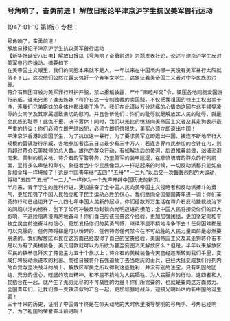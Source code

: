 ### 号角响了，奋勇前进！  解放日报论平津京沪学生抗议美军兽行运动

1947-01-10
第1版()
专栏：

    号角响了，奋勇前进！
    解放日报论平津京沪学生抗议美军兽行运动
    【新华社延安八日电】解放日报以《号角响了奋勇前进》为题发表社论，论述平津京沪学生反对美军兽行的运动。摘要如下：
    在美帝国主义眼里，我们的同胞本来就不是人，一年以来在中国境内哪一天没有美军暴行太阳就落不下山。这次他们公然在露天强奸一个青年女学生，这象征着美帝国主义者对中华民族的污辱。
    蒋介石集团百般为美军罪行辩护开脱，禁止报纸披露，严申“亲睦邦交”令，镇压各地同胞爱国游行示威。谁无兄弟？谁无姊妹？蒋介石这一专制独裁的卖国贼，不仅把我祖国的领土主权出卖干净，连我们兄弟姐妹的身体也都出卖干净了。我们在此谨以万分悲痛的心情向这回在北平横受凌辱的女同学及其家属遥致亲切的慰问。并且告诉他们：你们的耻辱就是解放区人民的耻辱，就是全民族的耻辱！此仇不报，决不罢休！同时，我们以无比的愤怒向美帝国主义者及其走狗表示最严重的抗议：你们必须立即严惩凶犯，必须立即赔偿损失，美军必须立即滚出中国！
    平津京沪香港的爱国学生，为了抗议这一暴行，为了要求美军立即退出中国，接连不断地举行大规模的罢课游行示威，各地参加者迄五日止最少有三十万人，若连各界市民参加的合计在内，则将超过蒋介石美械师的总人数。雄伟的群众行动，有如解冻后的黄河，后浪推着前浪，汹涌澎湃而来。美制的机关枪，蒋介石的军警特务，乃至美军的装甲巡逻，在悲愤填膺的群众的行列前面，显得多么卑怯和渺小。象征着当中华民族像巨人一样站起来的时候，一切反动派都只能如虫豸和尘埃一样垮掉了！这是中国青年继“五四”“五卅”“一二九”以后又一次轰轰烈烈的大运动，将和“五四”“五卅”“一二九”一样作为一个先声开辟中国历史的新页。
    半月来，青年学生的胜利行进，更加振奋了全中国人民向美帝国主义侵略者和反动派搏斗的勇气，更加加强了中国人民独立和平民主运动必胜的信心。我们愿向全国爱国青年进一词：你们英勇的行动已经迈开了一九四七年中国人民新的起点，你们给数万万生活在蒋介石反动独裁统治下的同胞以活的榜样，创下了如何冲破反动封锁向光明迈进的模范；全中国人民将接受你们的巨大影响，不避险阻再接再厉地奋斗！你们自己应该宝贵这个经验，更加加强团结，更加坚定向和平独立民主前途奋斗的信心，更加发扬你们的英勇气慨，继续不屈不挠地斗争下去！任何困难都是可以克服的，任何障碍都是可以粉碎的，任何特务任何禁令在不可战胜的人民力量面前是必然要崩溃的。我们解放区军民在这方面已经取得了自己的宝贵经验，美国帝国主义及其走狗蒋介石不是以为有了美械装备、美元借款就可以为所欲为甚至妄图消灭解放区么？但是，半年以来解放区军民的铁拳已歼灭了蒋记主力五十个旅以上；蒋介石的美械装备今天已经逐渐转到我们手里，变成打垮反动派进攻的利器。而往日被蒋介石强迫抽丁去当炮灰的士兵，已经大批变成我们行列内的自觉与坚决战斗的战士。解放区军民之所以得到这些胜利，并没有别的法宝，只有巩固的团结，充分的信心，旺盛的攻击精神，和不屈不挠地为人民牺牲、为人民服务的行动。这四者和人民结合在一起，就产生了无穷无尽的不可战胜的力量！你们所需要的，也就是要向这方面努力。全国青年们，让我们像一支铁流似的汇合一起，更加顽强地战斗，迎接光明灿烂的新中国的诞生罢！
    三十年来的历史，证明了中国青年终是在惊天动地的大时代里报导黎明的号角手。号角已经响了，为了祖国的荣誉奋斗前进啊！
